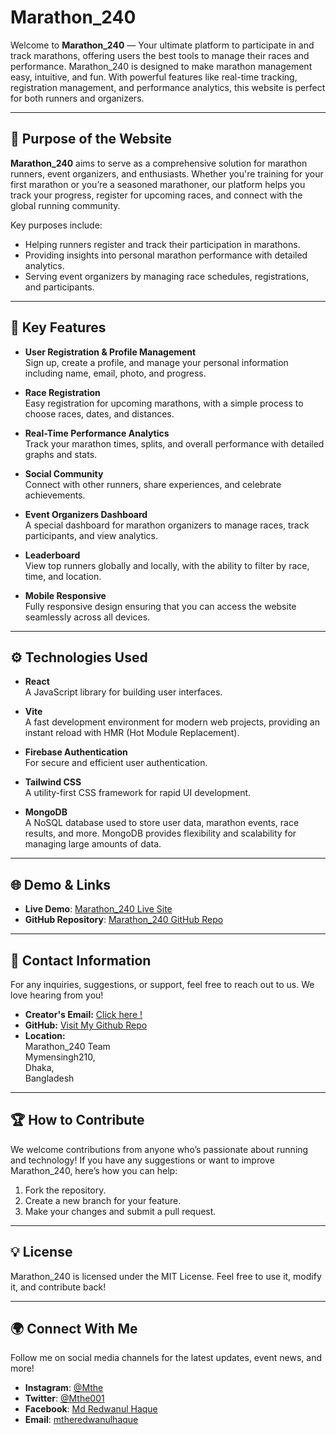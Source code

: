 # Marathon_240

Welcome to **Marathon_240** — Your ultimate platform to participate in and track marathons, offering users the best tools to manage their races and performance. Marathon_240 is designed to make marathon management easy, intuitive, and fun. With powerful features like real-time tracking, registration management, and performance analytics, this website is perfect for both runners and organizers.

---

## 📌 Purpose of the Website

**Marathon_240** aims to serve as a comprehensive solution for marathon runners, event organizers, and enthusiasts. Whether you're training for your first marathon or you’re a seasoned marathoner, our platform helps you track your progress, register for upcoming races, and connect with the global running community.

Key purposes include:
- Helping runners register and track their participation in marathons.
- Providing insights into personal marathon performance with detailed analytics.
- Serving event organizers by managing race schedules, registrations, and participants.
  
---

## 🚀 Key Features

- **User Registration & Profile Management**  
  Sign up, create a profile, and manage your personal information including name, email, photo, and progress.

- **Race Registration**  
  Easy registration for upcoming marathons, with a simple process to choose races, dates, and distances.

- **Real-Time Performance Analytics**  
  Track your marathon times, splits, and overall performance with detailed graphs and stats.

- **Social Community**  
  Connect with other runners, share experiences, and celebrate achievements.

- **Event Organizers Dashboard**  
  A special dashboard for marathon organizers to manage races, track participants, and view analytics.

- **Leaderboard**  
  View top runners globally and locally, with the ability to filter by race, time, and location.

- **Mobile Responsive**  
  Fully responsive design ensuring that you can access the website seamlessly across all devices.

---

## ⚙️ Technologies Used

- **React**  
  A JavaScript library for building user interfaces.

- **Vite**  
  A fast development environment for modern web projects, providing an instant reload with HMR (Hot Module Replacement).

- **Firebase Authentication**  
  For secure and efficient user authentication.

- **Tailwind CSS**  
  A utility-first CSS framework for rapid UI development.

- **MongoDB**  
  A NoSQL database used to store user data, marathon events, race results, and more. MongoDB provides flexibility and scalability for managing large amounts of data.

---

## 🌐 Demo & Links

- **Live Demo**: [Marathon_240 Live Site](https://marathon-240.web.app/)
- **GitHub Repository**: [Marathon_240 GitHub Repo](https://github.com/programming-hero-web-course2/b10a11-client-side-Mthe001?tab=readme-ov-file)

---

## 📧 Contact Information

For any inquiries, suggestions, or support, feel free to reach out to us. We love hearing from you!

- **Creator's Email:** [Click here !](mailto:mtheredwanulhaque@gmail.com)
- **GitHub:** [Visit My Github Repo](https://github.com/Mthe001)
- **Location:**  
  Marathon_240 Team  
  Mymensingh210,  
  Dhaka,  
  Bangladesh

---

## 🏆 How to Contribute

We welcome contributions from anyone who’s passionate about running and technology! If you have any suggestions or want to improve Marathon_240, here’s how you can help:

1. Fork the repository.
2. Create a new branch for your feature.
3. Make your changes and submit a pull request.

---

## 💡 License

Marathon_240 is licensed under the MIT License. Feel free to use it, modify it, and contribute back!

---

## 🌍 Connect With Me

Follow me on social media channels for the latest updates, event news, and more!

- **Instagram**: [@Mthe](https://www.instagram.com/mtheredwan/)
- **Twitter**: [@Mthe001](https://x.com/redwan_mahin68)
- **Facebook**: [Md Redwanul Haque](https://www.facebook.com/mtheredwan)
- **Email**: [mtheredwanulhaque](mtheredwanulhaque@gmail.com)
